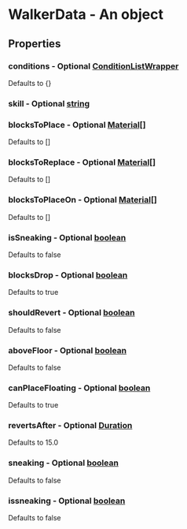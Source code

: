 

# WalkerData - An object



## Properties



### conditions - Optional [ConditionListWrapper](ConditionListWrapper)



Defaults to {}



### skill - Optional [string](string)



### blocksToPlace - Optional [Material[]](Material[])



Defaults to []



### blocksToReplace - Optional [Material[]](Material[])



Defaults to []



### blocksToPlaceOn - Optional [Material[]](Material[])



Defaults to []



### isSneaking - Optional [boolean](boolean)



Defaults to false



### blocksDrop - Optional [boolean](boolean)



Defaults to true



### shouldRevert - Optional [boolean](boolean)



Defaults to false



### aboveFloor - Optional [boolean](boolean)



Defaults to false



### canPlaceFloating - Optional [boolean](boolean)



Defaults to true



### revertsAfter - Optional [Duration](Duration)



Defaults to 15.0



### sneaking - Optional [boolean](boolean)



Defaults to false



### issneaking - Optional [boolean](boolean)



Defaults to false


